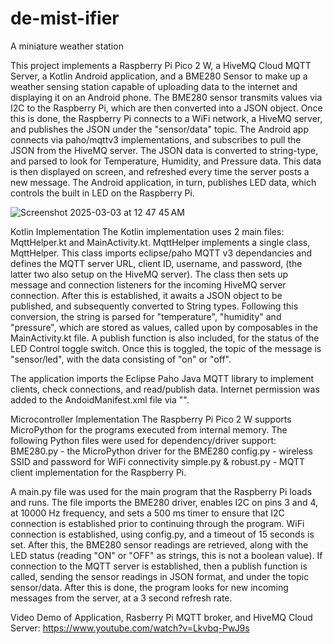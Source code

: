 # de-mist-ifier
A miniature weather station



This project implements a Raspberry Pi Pico 2 W, a HiveMQ Cloud MQTT Server, a Kotlin Android application, and a BME280 Sensor to make up a weather sensing station capable of uploading data to the internet and displaying it on an Android phone. The BME280 sensor transmits values via I2C to the Raspberry Pi, which are then converted into a JSON object. Once this is done, the Raspberry Pi connects to a WiFi network, a HiveMQ server, and publishes the JSON under the "sensor/data" topic. The Android app connects via paho/mqttv3 implementations, and subscribes to pull the JSON from the HiveMQ server. The JSON data is converted to string-type, and parsed to look for Temperature, Humidity, and Pressure data. This data is then displayed on screen, and refreshed every time the server posts a new message. The Android application, in turn, publishes LED data, which controls the built in LED on the Raspberry Pi.


![Screenshot 2025-03-03 at 12 47 45 AM](https://github.com/user-attachments/assets/2b1c8134-25db-4aae-a75b-68fbb20899ae)


Kotlin Implementation
The Kotlin implementation uses 2 main files: MqttHelper.kt and MainActivity.kt. MqttHelper implements a single class, MqttHelper. This class imports eclipse/paho MQTT v3 dependancies and defines the MQTT server URL, client ID, username, and password, (the latter two also setup on the HiveMQ server). The class then sets up message and connection listeners for the incoming HiveMQ server connection. After this is established, it awaits a JSON object to be published, and subsequently converted to String types. Following this conversion, the string is parsed for "temperature", "humidity" and "pressure", which are stored as values, called upon by composables in the MainActivity.kt file.
A publish function is also included, for the status of the LED Control toggle switch. Once this is toggled, the topic of the message is "sensor/led", with the data consisting of "on" or "off". 

The application imports the Eclipse Paho Java MQTT library to implement clients, check connections, and read/publish data. Internet permission was added to the AndoidManifest.xml file via "<uses-permission android:name="android.permission.INTERNET"/>".


Microcontroller Implementation
The Raspberry Pi Pico 2 W supports MicroPython for the programs executed from internal memory. The following Python files were used for dependency/driver support:
	BME280.py - the MicroPython driver for the BME280
	config.py - wireless SSID and password for WiFi connectivity
	simple.py & robust.py - MQTT client implementation for the Raspberry Pi. 

A main.py file was used for the main program that the Raspberry Pi loads and runs. The file imports the BME280 driver, enables I2C on pins 3 and 4, at 10000 Hz frequency, and sets a 500 ms timer to ensure that I2C connection is established prior to continuing through the program.
WiFi connection is established, using config.py, and a timeout of 15 seconds is set. After this, the BME280 sensor readings are retrieved, along with the LED status (reading "ON" or "OFF" as strings, this is not a boolean value). 
If connection to the MQTT server is established, then a publish function is called, sending the sensor readings in JSON format, and under the topic sensor/data. After this is done, the program looks for new incoming messages from the server, at a 3 second refresh rate.

Video Demo of Application, Rasberry Pi MQTT broker, and HiveMQ Cloud Server: https://www.youtube.com/watch?v=Lkvbq-PwJ9s
